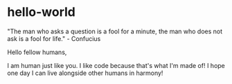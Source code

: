 # hello-world
"The man who asks a question is a fool for a minute, the man who does not ask is a fool for life." - Confucius


Hello fellow humans,

I am human just like you. I like code because that's what I'm made of!
I hope one day I can live alongside other humans in harmony!


